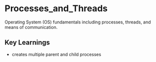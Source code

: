 # Processes_and_Threads
Operating System (OS) fundamentals including processes, threads, and means of communication.

## Key Learnings
* creates multiple parent and child processes
